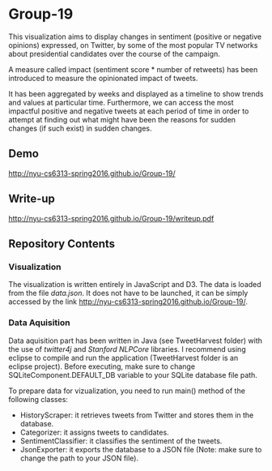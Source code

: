 # Group-19

This visualization aims to display changes in sentiment (positive or negative opinions) expressed, on Twitter, by some of the most popular TV networks about presidential candidates over the course of the campaign.

A measure called impact (sentiment score * number of retweets) has been introduced to measure the opinionated impact of tweets.

It has been aggregated by weeks and displayed as a timeline to show trends and values at particular time.
Furthermore, we can access the most impactful positive and negative tweets at each period of time in order to attempt at finding out what might have been the reasons for sudden changes (if such exist) in sudden changes.

## Demo
http://nyu-cs6313-spring2016.github.io/Group-19/

## Write-up
http://nyu-cs6313-spring2016.github.io/Group-19/writeup.pdf

## Repository Contents

### Visualization

The visualization is written entirely in JavaScript and D3.
The data is loaded from the file _data.json_.
It does not have to be launched, it can be simply accessed by the link http://nyu-cs6313-spring2016.github.io/Group-19/.

### Data Aquisition

Data aquisition part has been written in Java (see TweetHarvest folder) with the use of _twitter4j_ and _Stanford NLPCore_ libraries.
I recommend using eclipse to compile and run the application (TweetHarvest folder is an eclipse project).
Before executing, make sure to change SQLiteComponent.DEFAULT_DB variable to your SQLite database file path.

To prepare data for vizualization, you need to run main() method of the following classes:
* HistoryScraper: it retrieves tweets from Twitter and stores them in the database.
* Categorizer: it assigns tweets to candidates.
* SentimentClassifier: it classifies the sentiment of the tweets.
* JsonExporter: it exports the database to a JSON file (Note: make sure to change the path to your JSON file).
